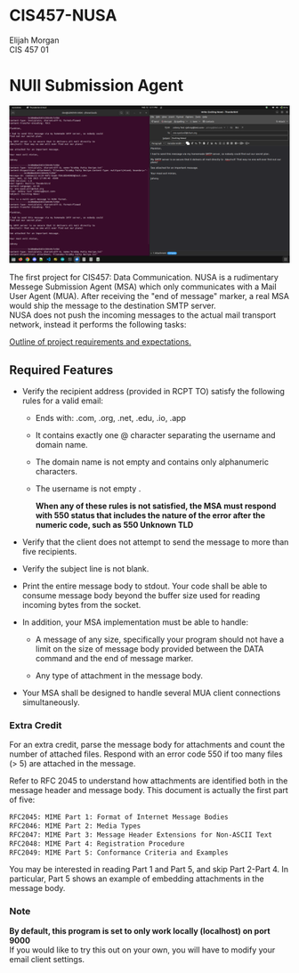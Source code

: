 # CIS457-NUSA
Elijah Morgan\
CIS 457 01

# NUll Submission Agent

![Project demo image](img/demo.png)

The first project for CIS457: Data Communication.
NUSA is a rudimentary Messege Submission Agent (MSA) which only communicates with a Mail User Agent (MUA). After receiving the "end of message" marker, a real MSA would ship the message to the destination SMTP server. \
NUSA does not push the incoming messages to the actual mail transport network, instead it performs the following tasks:

[Outline of project requirements and expectations.](https://dulimarta-teaching.netlify.app/cs457/p1-nsa.html)



## Required Features

* Verify the recipient address (provided in RCPT TO) satisfy the following rules for a valid email:
  * Ends with: .com, .org, .net, .edu, .io, .app
  * It contains exactly one @ character separating the username and domain name.
  * The domain name is not empty and contains only alphanumeric characters.
  * The username is not empty .

    **When any of these rules is not satisfied, the MSA must respond with 550 status that includes the nature of the error after the numeric code, such as 550 Unknown TLD**

* Verify that the client does not attempt to send the message to more than five recipients.

* Verify the subject line is not blank.

* Print the entire message body to stdout. Your code shall be able to consume message body beyond the buffer size used for reading incoming bytes from the socket.

* In addition, your MSA implementation must be able to handle:

  * A message of any size, specifically your program should not have a limit on the size of message body provided between the DATA command and the end of message marker.
  
  * Any type of attachment in the message body.

 * Your MSA shall be designed to handle several MUA client connections simultaneously.

### Extra Credit
For an extra credit, parse the message body for attachments and count the number of attached files. Respond with an error code 550 if too many files (> 5) are attached in the message.

Refer to RFC 2045 to understand how attachments are identified both in the message header and message body. This document is actually the first part of five:

    RFC2045: MIME Part 1: Format of Internet Message Bodies
    RFC2046: MIME Part 2: Media Types
    RFC2047: MIME Part 3: Message Header Extensions for Non-ASCII Text
    RFC2048: MIME Part 4: Registration Procedure
    RFC2049: MIME Part 5: Conformance Criteria and Examples

You may be interested in reading Part 1 and Part 5, and skip Part 2-Part 4. In particular, Part 5 shows an example of embedding attachments in the message body.

### Note
**By default, this program is set to only work locally (localhost) on port 9000** \
If you would like to try this out on your own, you will have to modify your email client settings.